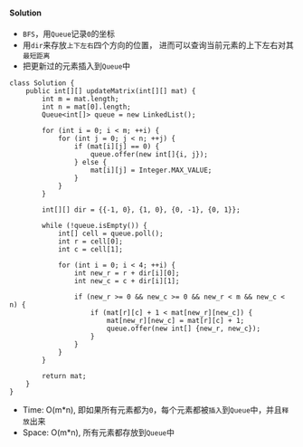 #### Solution
* `BFS`，用`Queue`记录`0`的坐标
* 用`dir`来存放`上下左右`四个方向的位置， 进而可以查询当前元素的上下左右对其`最短距离`
* 把更新过的元素插入到`Queue`中
```
class Solution {
    public int[][] updateMatrix(int[][] mat) {
        int m = mat.length;
        int n = mat[0].length;
        Queue<int[]> queue = new LinkedList();
        
        for (int i = 0; i < m; ++i) {
            for (int j = 0; j < n; ++j) {
                if (mat[i][j] == 0) {
                    queue.offer(new int[]{i, j});
                } else {
                    mat[i][j] = Integer.MAX_VALUE;
                }
            }
        }

        int[][] dir = {{-1, 0}, {1, 0}, {0, -1}, {0, 1}};
        
        while (!queue.isEmpty()) {
            int[] cell = queue.poll();
            int r = cell[0];
            int c = cell[1];
            
            for (int i = 0; i < 4; ++i) {
                int new_r = r + dir[i][0];
                int new_c = c + dir[i][1];
                
                if (new_r >= 0 && new_c >= 0 && new_r < m && new_c < n) {
                    if (mat[r][c] + 1 < mat[new_r][new_c]) {
                        mat[new_r][new_c] = mat[r][c] + 1;
                        queue.offer(new int[] {new_r, new_c});
                    }
                }
            }
        }
        
        return mat;
    }
}
```
* Time: O(m*n), 即如果所有元素都为`0`，每个元素都被`插入`到`Queue`中，并且`释放`出来
* Space: O(m*n), 所有元素都存放到`Queue`中
